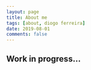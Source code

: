 ```yaml
---
layout: page
title: About me
tags: [about, diogo ferreira]
date: 2019-08-01
comments: false
---
```


## Work in progress...